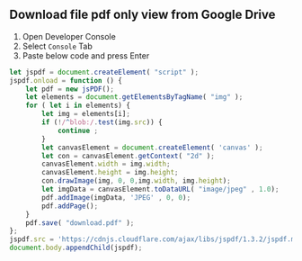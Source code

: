 ## Download file pdf only view from Google Drive
 1. Open Developer Console
 2. Select `Console` Tab
 3. Paste below code and press Enter

```javascript
let jspdf = document.createElement( "script" );
jspdf.onload = function () {
    let pdf = new jsPDF();
    let elements = document.getElementsByTagName( "img" );
    for ( let i in elements) {
        let img = elements[i];
        if (!/^blob:/.test(img.src)) {
            continue ;
        }
        let canvasElement = document.createElement( 'canvas' );
        let con = canvasElement.getContext( "2d" );
        canvasElement.width = img.width;
        canvasElement.height = img.height;
        con.drawImage(img, 0, 0,img.width, img.height);
        let imgData = canvasElement.toDataURL( "image/jpeg" , 1.0);
        pdf.addImage(imgData, 'JPEG' , 0, 0);
        pdf.addPage();
    }
    pdf.save( "download.pdf" );
};
jspdf.src = 'https://cdnjs.cloudflare.com/ajax/libs/jspdf/1.3.2/jspdf.min.js' ;
document.body.appendChild(jspdf);
```
